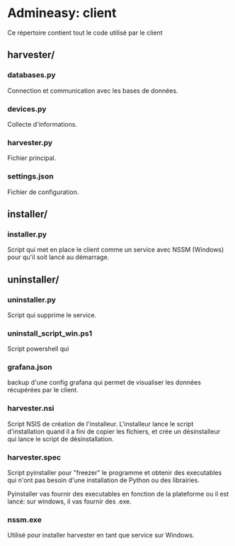 # Admineasy: client
Ce répertoire contient tout le code utilisé par le client
## harvester/
### databases.py
Connection et communication avec les bases de données.
### devices.py
Collecte d'informations.
### harvester.py
Fichier principal.
### settings.json
Fichier de configuration.
## installer/
### installer.py
Script qui met en place le client comme un service avec NSSM (Windows) pour qu'il soit lancé au démarrage.
## uninstaller/
### uninstaller.py
Script qui supprime le service.
### uninstall_script_win.ps1
Script powershell qui
### grafana.json
backup d'une config grafana qui permet de visualiser les données récupérées par le client.
### harvester.nsi
Script NSIS de création de l'installeur. L'installeur lance le script d'installation quand il a fini de copier les fichiers, et crée un désinstalleur qui lance le script de désinstallation.
### harvester.spec
Script pyinstaller pour "freezer" le programme et obtenir des executables qui n'ont pas besoin d'une installation de Python ou des librairies.

Pyinstaller vas fournir des executables en fonction de la plateforme ou il est lancé: sur windows, il vas fournir des .exe.
### nssm.exe
Utilisé pour installer harvester en tant que service sur Windows.